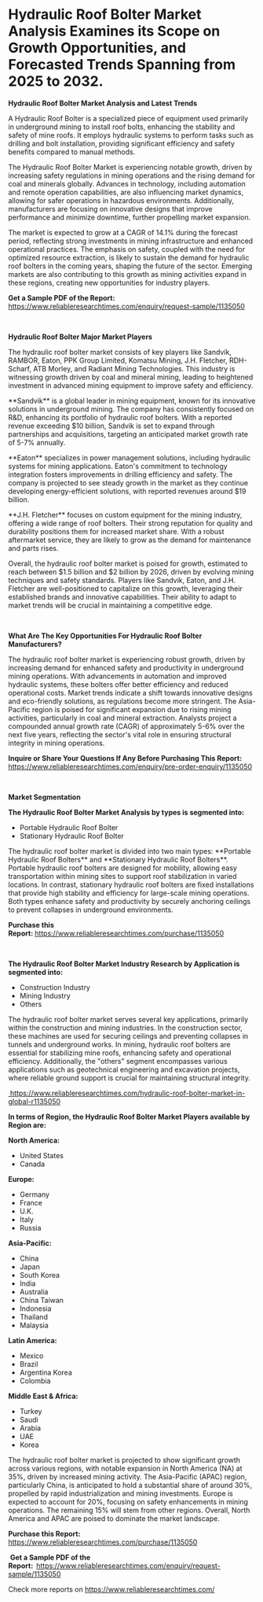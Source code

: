 <p><h1>Hydraulic Roof Bolter Market Analysis Examines its Scope on Growth Opportunities, and Forecasted Trends Spanning from 2025 to 2032.</h1></p><p><strong>Hydraulic Roof Bolter Market Analysis and Latest Trends</strong></p>
<p><p>A Hydraulic Roof Bolter is a specialized piece of equipment used primarily in underground mining to install roof bolts, enhancing the stability and safety of mine roofs. It employs hydraulic systems to perform tasks such as drilling and bolt installation, providing significant efficiency and safety benefits compared to manual methods.</p><p>The Hydraulic Roof Bolter Market is experiencing notable growth, driven by increasing safety regulations in mining operations and the rising demand for coal and minerals globally. Advances in technology, including automation and remote operation capabilities, are also influencing market dynamics, allowing for safer operations in hazardous environments. Additionally, manufacturers are focusing on innovative designs that improve performance and minimize downtime, further propelling market expansion.</p><p>The market is expected to grow at a CAGR of 14.1% during the forecast period, reflecting strong investments in mining infrastructure and enhanced operational practices. The emphasis on safety, coupled with the need for optimized resource extraction, is likely to sustain the demand for hydraulic roof bolters in the coming years, shaping the future of the sector. Emerging markets are also contributing to this growth as mining activities expand in these regions, creating new opportunities for industry players.</p></p>
<p><strong>Get a Sample PDF of the Report:&nbsp;</strong> <a href="https://www.reliableresearchtimes.com/enquiry/request-sample/1135050?utm_campaign=3565&utm_medium=2&utm_source=Github&utm_content=ia&utm_term=09042025&utm_id=hydraulic-roof-bolter">https://www.reliableresearchtimes.com/enquiry/request-sample/1135050</a></p>
<p>&nbsp;</p>
<p><strong>Hydraulic Roof Bolter Major Market Players</strong></p>
<p><p>The hydraulic roof bolter market consists of key players like Sandvik, RAMBOR, Eaton, PPK Group Limited, Komatsu Mining, J.H. Fletcher, RDH-Scharf, ATB Morley, and Radiant Mining Technologies. This industry is witnessing growth driven by coal and mineral mining, leading to heightened investment in advanced mining equipment to improve safety and efficiency.</p><p>**Sandvik** is a global leader in mining equipment, known for its innovative solutions in underground mining. The company has consistently focused on R&D, enhancing its portfolio of hydraulic roof bolters. With a reported revenue exceeding $10 billion, Sandvik is set to expand through partnerships and acquisitions, targeting an anticipated market growth rate of 5-7% annually.</p><p>**Eaton** specializes in power management solutions, including hydraulic systems for mining applications. Eaton's commitment to technology integration fosters improvements in drilling efficiency and safety. The company is projected to see steady growth in the market as they continue developing energy-efficient solutions, with reported revenues around $19 billion.</p><p>**J.H. Fletcher** focuses on custom equipment for the mining industry, offering a wide range of roof bolters. Their strong reputation for quality and durability positions them for increased market share. With a robust aftermarket service, they are likely to grow as the demand for maintenance and parts rises.</p><p>Overall, the hydraulic roof bolter market is poised for growth, estimated to reach between $1.5 billion and $2 billion by 2026, driven by evolving mining techniques and safety standards. Players like Sandvik, Eaton, and J.H. Fletcher are well-positioned to capitalize on this growth, leveraging their established brands and innovative capabilities. Their ability to adapt to market trends will be crucial in maintaining a competitive edge.</p></p>
<p>&nbsp;</p>
<p><strong>What Are The Key Opportunities For Hydraulic Roof Bolter Manufacturers?</strong></p>
<p><p>The hydraulic roof bolter market is experiencing robust growth, driven by increasing demand for enhanced safety and productivity in underground mining operations. With advancements in automation and improved hydraulic systems, these bolters offer better efficiency and reduced operational costs. Market trends indicate a shift towards innovative designs and eco-friendly solutions, as regulations become more stringent. The Asia-Pacific region is poised for significant expansion due to rising mining activities, particularly in coal and mineral extraction. Analysts project a compounded annual growth rate (CAGR) of approximately 5-6% over the next five years, reflecting the sector's vital role in ensuring structural integrity in mining operations.</p></p>
<p><strong>Inquire or Share Your Questions If Any Before Purchasing This Report:</strong> <a href="https://www.reliableresearchtimes.com/enquiry/pre-order-enquiry/1135050?utm_campaign=3565&utm_medium=2&utm_source=Github&utm_content=ia&utm_term=09042025&utm_id=hydraulic-roof-bolter">https://www.reliableresearchtimes.com/enquiry/pre-order-enquiry/1135050</a></p>
<p>&nbsp;</p>
<p><strong>Market Segmentation</strong></p>
<p><strong>The Hydraulic Roof Bolter Market Analysis by types is segmented into:</strong></p>
<p><ul><li>Portable Hydraulic Roof Bolter</li><li>Stationary Hydraulic Roof Bolter</li></ul></p>
<p><p>The hydraulic roof bolter market is divided into two main types: **Portable Hydraulic Roof Bolters** and **Stationary Hydraulic Roof Bolters**. Portable hydraulic roof bolters are designed for mobility, allowing easy transportation within mining sites to support roof stabilization in varied locations. In contrast, stationary hydraulic roof bolters are fixed installations that provide high stability and efficiency for large-scale mining operations. Both types enhance safety and productivity by securely anchoring ceilings to prevent collapses in underground environments.</p></p>
<p><strong>Purchase this Report:&nbsp;</strong><a href="https://www.reliableresearchtimes.com/purchase/1135050?utm_campaign=3565&utm_medium=2&utm_source=Github&utm_content=ia&utm_term=09042025&utm_id=hydraulic-roof-bolter">https://www.reliableresearchtimes.com/purchase/1135050</a></p>
<p>&nbsp;</p>
<p><strong>The Hydraulic Roof Bolter Market Industry Research by Application is segmented into:</strong></p>
<p><ul><li>Construction Industry</li><li>Mining Industry</li><li>Others</li></ul></p>
<p><p>The hydraulic roof bolter market serves several key applications, primarily within the construction and mining industries. In the construction sector, these machines are used for securing ceilings and preventing collapses in tunnels and underground works. In mining, hydraulic roof bolters are essential for stabilizing mine roofs, enhancing safety and operational efficiency. Additionally, the "others" segment encompasses various applications such as geotechnical engineering and excavation projects, where reliable ground support is crucial for maintaining structural integrity.</p></p>
<p><a href="https://www.reliableresearchtimes.com/hydraulic-roof-bolter-market-in-global-r1135050?utm_campaign=3565&utm_medium=2&utm_source=Github&utm_content=ia&utm_term=09042025&utm_id=hydraulic-roof-bolter">&nbsp;https://www.reliableresearchtimes.com/hydraulic-roof-bolter-market-in-global-r1135050</a></p>
<p><strong>In terms of Region, the Hydraulic Roof Bolter Market Players available by Region are:</strong></p>
<p>
    <p> <strong> North America: </strong>
        <ul>
            <li>United States</li>
            <li>Canada</li>
        </ul>
        </p> 
    <p> <strong> Europe: </strong>
        <ul>
            <li>Germany</li>
            <li>France</li>
            <li>U.K.</li>
            <li>Italy</li>
            <li>Russia</li>
        </ul>
        </p> 
    <p> <strong> Asia-Pacific: </strong>
        <ul>
            <li>China</li>
            <li>Japan</li>
            <li>South Korea</li>
            <li>India</li>
            <li>Australia</li>
            <li>China Taiwan</li>
            <li>Indonesia</li>
            <li>Thailand</li>
            <li>Malaysia</li>
        </ul>
        </p> 
    <p> <strong> Latin America: </strong>
        <ul>
            <li>Mexico</li>
            <li>Brazil</li>
            <li>Argentina Korea</li>
            <li>Colombia</li>
        </ul>
        </p> 
    <p> <strong> Middle East & Africa: </strong>
        <ul>
            <li>Turkey</li>
            <li>Saudi</li>
            <li>Arabia</li>
            <li>UAE</li>
            <li>Korea</li>
        </ul>
    </p>
    </p>
<p><p>The hydraulic roof bolter market is projected to show significant growth across various regions, with notable expansion in North America (NA) at 35%, driven by increased mining activity. The Asia-Pacific (APAC) region, particularly China, is anticipated to hold a substantial share of around 30%, propelled by rapid industrialization and mining investments. Europe is expected to account for 20%, focusing on safety enhancements in mining operations. The remaining 15% will stem from other regions. Overall, North America and APAC are poised to dominate the market landscape.</p></p>
<p><strong>Purchase this Report: </strong><a href="https://www.reliableresearchtimes.com/purchase/1135050?utm_campaign=3565&utm_medium=2&utm_source=Github&utm_content=ia&utm_term=09042025&utm_id=hydraulic-roof-bolter">https://www.reliableresearchtimes.com/purchase/1135050</a></p>
<p>&nbsp;<strong>Get a Sample PDF of the Report:&nbsp;&nbsp;</strong><a href="https://www.reliableresearchtimes.com/enquiry/request-sample/1135050?utm_campaign=3565&utm_medium=2&utm_source=Github&utm_content=ia&utm_term=09042025&utm_id=hydraulic-roof-bolter">https://www.reliableresearchtimes.com/enquiry/request-sample/1135050</a></p>
<p><strong></strong></p>
<p>Check more reports on <a href="https://www.reliableresearchtimes.com/?utm_campaign=3565&utm_medium=2&utm_source=Github&utm_content=ia&utm_term=09042025&utm_id=hydraulic-roof-bolter">https://www.reliableresearchtimes.com/</a></p>